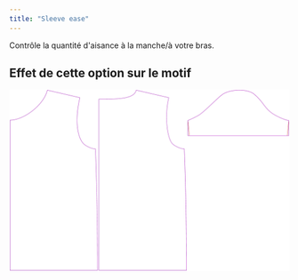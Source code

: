 ```yaml
---
title: "Sleeve ease"
---
```


Contrôle la quantité d'aisance à la manche/à votre bras.

## Effet de cette option sur le motif

![Cette image montre l'effet de cette option en superposant plusieurs variantes qui ont une valeur différente pour cette option](teagan_sleeveease_sample.svg "Effect of this option on the pattern")

